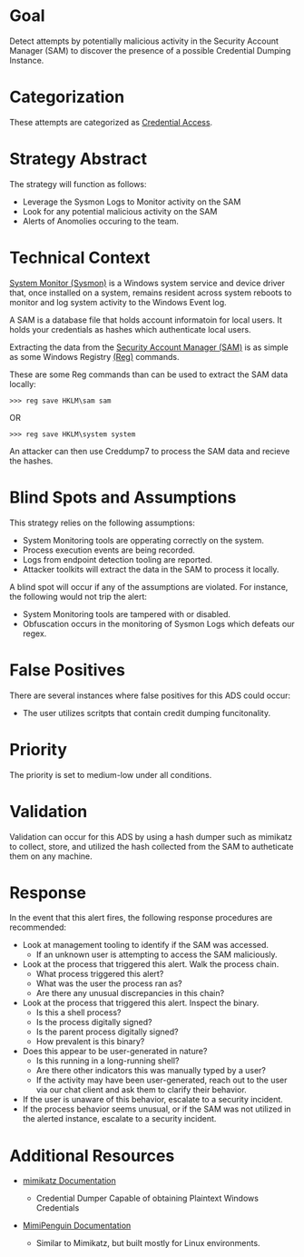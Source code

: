 # Goal
Detect attempts by potentially malicious activity in the Security Account Manager (SAM) to discover the presence of a possible Credential Dumping Instance.

# Categorization
These attempts are categorized as [Credential Access](https://attack.mitre.org/wiki/Technique/T1003).

# Strategy Abstract
The strategy will function as follows: 

* Leverage the Sysmon Logs to Monitor activity on the SAM
* Look for any potential malicious activity on the SAM
* Alerts of Anomolies occuring to the team.

# Technical Context
[System Monitor (Sysmon)](https://docs.microsoft.com/en-us/sysinternals/downloads/sysmon) is a Windows system service and device driver that, once installed on a system, remains resident across system reboots to monitor and log system activity to the Windows Event log. 

A SAM is a database file that holds account informatoin for local users. It holds your credentials as hashes which authenticate local users.

Extracting the data from the [Security Account Manager (SAM)](https://docs.microsoft.com/en-us/previous-versions/windows/it-pro/windows-server-2003/cc756748(v=ws.10)) is as simple as some Windows Registry [(Reg)](https://attack.mitre.org/wiki/Software/S0075) commands.

These are some Reg commands than can be used to extract the SAM data locally:

```
>>> reg save HKLM\sam sam
```
OR
```
>>> reg save HKLM\system system
```
An attacker can then use Creddump7 to process the SAM data and recieve the hashes.



# Blind Spots and Assumptions

This strategy relies on the following assumptions: 
* System Monitoring tools are opperating correctly on the system.
* Process execution events are being recorded.
* Logs from endpoint detection tooling are reported.
* Attacker toolkits will extract the data in the SAM to process it locally.

A blind spot will occur if any of the assumptions are violated. For instance, the following would not trip the alert: 
* System Monitoring tools are tampered with or disabled.
* Obfuscation occurs in the monitoring of Sysmon Logs which defeats our regex.

# False Positives
There are several instances where false positives for this ADS could occur:
* The user utilizes scritpts that contain credit dumping funcitonality.


# Priority
The priority is set to medium-low under all conditions.

# Validation
Validation can occur for this ADS by using a hash dumper such as mimikatz to collect, store, and utilized the hash collected from the SAM to autheticate them on any machine. 

# Response
In the event that this alert fires, the following response procedures are recommended: 

* Look at management tooling to identify if the SAM was accessed.
  * If an unknown user  is attempting to access the SAM maliciously.
* Look at the process that triggered this alert. Walk the process chain.
  * What process triggered this alert?
  * What was the user the process ran as?
  * Are there any unusual discrepancies in this chain?
* Look at the process that triggered this alert. Inspect the binary.
  * Is this a shell process?
  * Is the process digitally signed?
  * Is the parent process digitally signed?
  * How prevalent is this binary?
* Does this appear to be user-generated in nature?
  * Is this running in a long-running shell?
  * Are there other indicators this was manually typed by a user?
  * If the activity may have been user-generated, reach out to the user via our chat client and ask them to clarify their behavior.
* If the user is unaware of this behavior, escalate to a security incident.
* If the process behavior seems unusual, or if the SAM was not utilized in the alerted instance, escalate to a security incident. 

# Additional Resources
* [mimikatz Documentation](https://github.com/gentilkiwi/mimikatz/blob/master/README.md)
  * Credential Dumper Capable of obtaining Plaintext Windows Credentials
  
* [MimiPenguin Documentation](https://github.com/huntergregal/mimipenguin)
  * Similar to Mimikatz, but built mostly for Linux environments.
